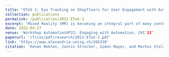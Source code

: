 ```yaml
---
title: "EToS 1: Eye Tracking on Shopfloors for User Engagement with Automation"
collection: publications
permalink: /publication/2022-EToS-1
excerpt: 'Mixed Reality (MR) is becoming an integral part of many context-aware industrial applications. In maintenance and remote support operations, the individual steps of computer-supported (cooperative) work can be defined and presented to human operators through MR headsets. Tracking of eye movements can provide valuable insights into a user’s decision-making and interaction processes. Thus, our overarching goal is to better understand the visual inspection behavior of machine operators on shopfloors and to find ways to provide them with attention-aware and context-aware assistance through MR headsets that increasingly come with eye tracking (ET) as a default feature. Toward this goal, in two industrial scenarios, we used two mobile eye tracking devices and systematically compared the visual inspection behavior of novice and expert operators. In this paper we present our preliminary findings and lessons learned'
date: 2022-04-27
venue: 'Workshop AutomationXP22: Engaging with Automation, CHI'22'
paperurl: '/files/pdf/research/2022-EToS-1.pdf'
link: 'https://www.alexandria.unisg.ch/266339' 
citation: 'Kenan Bektas, Jannis Strecker, Simon Mayer, and Markus Stolze. 2022. EToS-1: Eye Tracking on Shopfloors for User Engagement with Automation. In Proceedings of the Workshop on Engaging with Automation co-located with the ACM Conference on Human Factors in Computing Systems (CHI 2022), April 30, 2022, New Orleans, LA, USA. https://www.alexandria.unisg.ch/266339'
---
```


